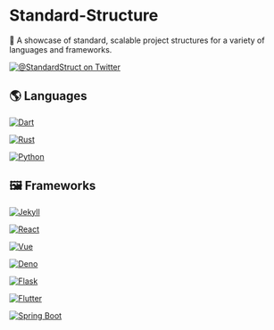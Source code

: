 # Standard-Structure

📂 A showcase of standard, scalable project structures for a variety of languages and frameworks.

[![@StandardStruct on Twitter](https://img.shields.io/twitter/follow/StandardStruct?style=social)](https://twitter.com/StandardStruct/)

## 🌎 Languages

[![Dart](http://img.shields.io/static/v1?label=Language&message=Dart&color=0175c2&logo=dart&logoColor=white&style=for-the-badge)](languages/dart)

[![Rust](http://img.shields.io/static/v1?label=Language&message=Rust&color=black&logo=rust&logoColor=white&style=for-the-badge)](languages/rust)

[![Python](http://img.shields.io/static/v1?label=Language&message=Python&color=3776AB&logo=python&logoColor=white&style=for-the-badge)](languages/python)

## 🖼️ Frameworks

[![Jekyll](https://img.shields.io/static/v1?label=Framework&message=Jekyll&color=CC0000&logo=Jekyll&logoColor=white&style=for-the-badge)](frameworks/jekyll)

[![React](http://img.shields.io/static/v1?label=Framework&message=React&color=46a3bd&logo=react&logoColor=white&style=for-the-badge)](frameworks/react)

[![Vue](https://img.shields.io/static/v1?label=Framework&message=Vue&color=4FC08D&logo=vue.js&logoColor=white&style=for-the-badge)](frameworks/vue)

[![Deno](https://img.shields.io/static/v1?label=Framework&message=Deno&color=black&logo=deno&logoColor=white&style=for-the-badge)](frameworks/deno)

[![Flask](https://img.shields.io/static/v1?label=Framework&message=Flask&color=black&logo=flask&logoColor=white&style=for-the-badge)](frameworks/flask)

[![Flutter](https://img.shields.io/static/v1?label=Framework&message=Flutter&color=52C0F2&logo=flutter&logoColor=white&style=for-the-badge)](frameworks/flutter)

[![Spring Boot](https://img.shields.io/static/v1?label=Framework&message=Spring%20Boot&color=6DB33F&logo=spring&logoColor=white&style=for-the-badge)](frameworks/spring-boot)